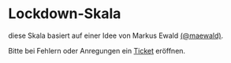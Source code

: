 # Lockdown-Skala

diese Skala basiert auf einer Idee von Markus Ewald [(@maewald)](https://twitter.com/maewald).

Bitte bei Fehlern oder Anregungen ein [Ticket](https://github.com/martinpallmann/martinpallmann.github.io/issues) eröffnen.
